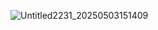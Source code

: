 ![Untitled2231_20250503151409](https://github.com/user-attachments/assets/faaaed26-166f-4621-9581-5867e3212bb1)


ㅤㅤㅤㅤㅤㅤㅤㅤㅤㅤ
